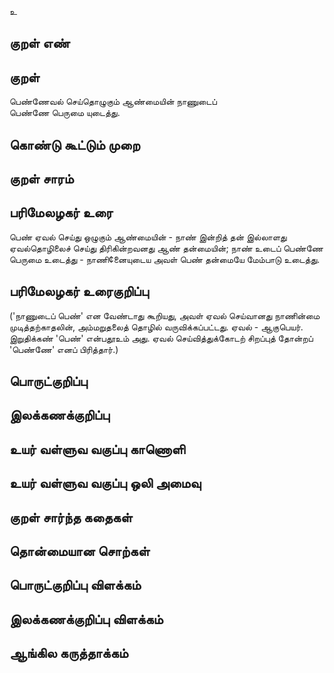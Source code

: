 உ

## குறள் எண் 


## குறள் 
பெண்ணேவல் செய்தொழுகும் ஆண்மையின் நாணுடைப்  
பெண்ணே பெருமை யுடைத்து.

## கொண்டு கூட்டும் முறை


## குறள் சாரம் 


## பரிமேலழகர் உரை
பெண் ஏவல் செய்து ஒழுகும் ஆண்மையின் - நாண் இன்றித் தன் இல்லாளது ஏவல்தொழிலைச் செய்து திரிகின்றவனது ஆண் தன்மையின்; நாண் உடைப் பெண்ணே பெருமை உடைத்து - நாணி¢னையுடைய அவள் பெண் தன்மையே மேம்பாடு உடைத்து.

## பரிமேலழகர் உரைகுறிப்பு   
 ('நாணுடைப் பெண்' என வேண்டாது கூறியது, அவள் ஏவல் செய்வானது நாணின்மை முடித்தற்காதலின், அம்மறுதலைத் தொழில் வருவிக்கப்பட்டது. ஏவல் - ஆகுபெயர். இறுதிக்கண் 'பெண்' என்பதூஉம் அது. ஏவல் செய்வித்துக்கோடற் சிறப்புத் தோன்றப் 'பெண்ணே' எனப் பிரித்தார்.)

## பொருட்குறிப்பு 


## இலக்கணக்குறிப்பு  


## உயர் வள்ளுவ வகுப்பு காணொளி


## உயர் வள்ளுவ வகுப்பு ஒலி அமைவு 

 
## குறள் சார்ந்த கதைகள் 


## தொன்மையான சொற்கள்


## பொருட்குறிப்பு விளக்கம்


## இலக்கணக்குறிப்பு விளக்கம்


## ஆங்கில கருத்தாக்கம் 


